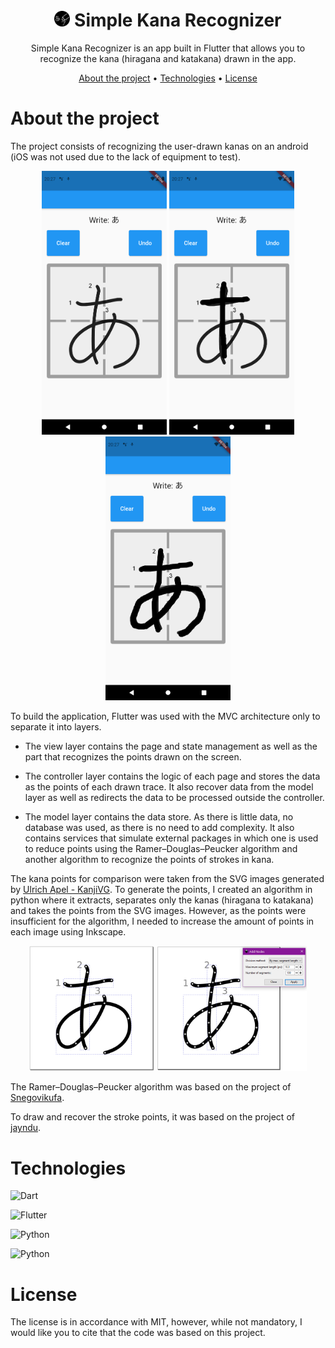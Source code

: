 <h1 align="center">
    <img src="./lib/assets/icons/icon.png" width="25" height="25"/>
    Simple Kana Recognizer
</h1>

<p align="center">
Simple Kana Recognizer is an app built in Flutter that allows you to recognize the kana (hiragana and katakana) drawn in the app.
</p>

<p align="center">
 <a href="#about-the-project">About the project</a> •
 <a href="#technologies">Technologies</a> • 
 <a href="#license">License</a>
</p>

# About the project

The project consists of recognizing the user-drawn kanas on an android (iOS was not used due to the lack of equipment to test).

<p align="center">
<img alt="1" title="1" src="./git_images/1.png" width="200"  />
<img alt="2" title="2" src="./git_images/2.png" width="200"  />
<img alt="3" title="3" src="./git_images/3.png" width="200" />
</p>

To build the application, Flutter was used with the MVC architecture only to separate it into layers.

* The view layer contains the page and state management as well as the part that recognizes the points drawn on the screen.

* The controller layer contains the logic of each page and stores the data as the points of each drawn trace. It also recover data from the model layer as well as redirects the data to be processed outside the controller.

* The model layer contains the data store. As there is little data, no database was used, as there is no need to add complexity. It also contains services that simulate external packages in which one is used to reduce points using the Ramer–Douglas–Peucker algorithm and another algorithm to recognize the points of strokes in kana.

The kana points for comparison were taken from the SVG images generated by [Ulrich Apel - KanjiVG](https://kanjivg.tagaini.net/). To generate the points, I created an algorithm in python where it extracts, separates only the kanas (hiragana to katakana) and takes the points from the SVG images. However, as the points were insufficient for the algorithm, I needed to increase the amount of points in each image using Inkscape.

<p align="center">
<img alt="Before" title="Before" src="./git_images/before.png" width="200" height="200" />
<img alt="After" title="After" src="./git_images/after.png" width="240" height="200" />
</p>

The Ramer–Douglas–Peucker algorithm was based on the project of [Snegovikufa](https://gist.github.com/Snegovikufa/6490663).

To draw and recover the stroke points, it was based on the project of [jayndu](https://jaycoding.tech/tutorials/guides/efficient-sketching-app-using-flutter-icstum).

# Technologies

<p><img alt="Dart" src="https://img.shields.io/badge/Dart-2.13.4-03589b?style=for-the-badge&logo=dart"></p>
<p><img alt="Flutter" src="https://img.shields.io/badge/Flutter-2.2.3-53c5f7?style=for-the-badge&logo=flutter"></p>
<p><img alt="Python" src="https://img.shields.io/badge/Python-3.8.10-fadf5e?style=for-the-badge&logo=python"></p>
<p><img alt="Python" src="https://img.shields.io/badge/svgpathtools-1.4.1-fadf5e?style=for-the-badge"></p>

# License

The license is in accordance with MIT, however, while not mandatory, I would like you to cite that the code was based on this project.
